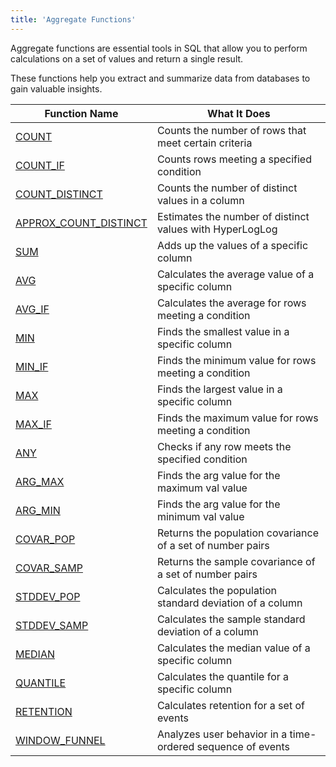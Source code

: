 ```yaml
---
title: 'Aggregate Functions'
---
```


Aggregate functions are essential tools in SQL that allow you to perform calculations on a set of values and return a single result.

These functions help you extract and summarize data from databases to gain valuable insights. 

| Function Name                                               | What It Does                                                | 
|-------------------------------------------------------------|-------------------------------------------------------------|
| [COUNT](aggregate-count.md)                                 | Counts the number of rows that meet certain criteria        | 
| [COUNT_IF](aggregate-count-if.md)                           | Counts rows meeting a specified condition                   | 
| [COUNT_DISTINCT](aggregate-count-distinct.md)               | Counts the number of distinct values in a column            | 
| [APPROX_COUNT_DISTINCT](aggregate-approx-count-distinct.md) | Estimates the number of distinct values with HyperLogLog    | 
| [SUM](aggregate-sum.md)                                     | Adds up the values of a specific column                     | 
| [AVG](aggregate-avg.md)                                     | Calculates the average value of a specific column           | 
| [AVG_IF](aggregate-avg-if.md)                               | Calculates the average for rows meeting a condition         | 
| [MIN](aggregate-min.md)                                     | Finds the smallest value in a specific column               | 
| [MIN_IF](aggregate-min-if.md)                               | Finds the minimum value for rows meeting a condition        | 
| [MAX](aggregate-max.md)                                     | Finds the largest value in a specific column                | 
| [MAX_IF](aggregate-max-if.md)                               | Finds the maximum value for rows meeting a condition        | 
| [ANY](aggregate-any.md)                                     | Checks if any row meets the specified condition             | 
| [ARG_MAX](aggregate-arg-max.md)                             | Finds the arg value for the maximum val value               | 
| [ARG_MIN](aggregate-arg-min.md)                             | Finds the arg value for the minimum val value               | 
| [COVAR_POP](aggregate-covar-pop.md)                         | Returns the population covariance of a set of number pairs  | 
| [COVAR_SAMP](aggregate-covar-samp.md)                       | Returns the sample covariance of a set of number pairs      | 
| [STDDEV_POP](aggregate-stddev-pop.md)                       | Calculates the population standard deviation of a column    | 
| [STDDEV_SAMP](aggregate-stddev-samp.md)                     | Calculates the sample standard deviation of a column        | 
| [MEDIAN](aggregate-median.md)                               | Calculates the median value of a specific column            | 
| [QUANTILE](aggregate-quantile.md)                           | Calculates the quantile for a specific column               | 
| [RETENTION](aggregate-retention.md)                         | Calculates retention for a set of events                    | 
| [WINDOW_FUNNEL](aggregate-windowfunnel.md)                  | Analyzes user behavior in a time-ordered sequence of events | 

